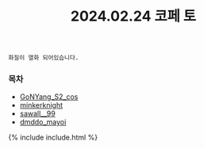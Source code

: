 ﻿---
title: 2024.02.24 코페 토
categories: [2024, 행사, 코스프레]
comments: false
model: [
    "cosncomic240224_GoNYang_S2_cos",
    "cosncomic240224_minkerknight",
    "cosncomic240224_sawall__99",
    "cosncomic240224_dmddo_mayoi",
]
thumbnail: /assets/img/2024/02-24/고냥어/3KakaoTalk2024040112484806304.jpg
---

`화질이 열화 되어있습니다.`

### 목차
- [GoNYang_S2_cos](#GoNYang_S2_cos)
- [minkerknight](#minkerknight)
- [sawall__99](#sawall__99)
- [dmddo_mayoi](#dmddo_mayoi)

{% include include.html %}